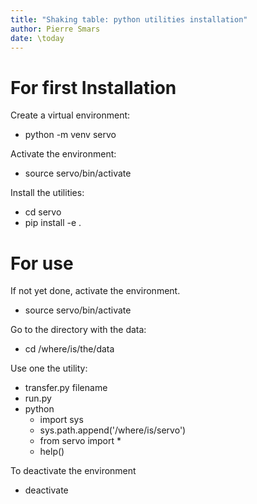 ```yaml
---
title: "Shaking table: python utilities installation"
author: Pierre Smars
date: \today
---
```


# For first Installation

Create a virtual environment:

- python -m venv servo

Activate the environment:

- source servo/bin/activate

Install the utilities:

- cd servo
- pip install -e .

# For use

If not yet done, activate the environment.

- source servo/bin/activate

Go to the directory with the data:

- cd /where/is/the/data

Use one the utility:

- transfer.py filename
- run.py
- python
	- import sys
	- sys.path.append('/where/is/servo')
	- from servo import *
	- help()

To deactivate the environment

- deactivate
